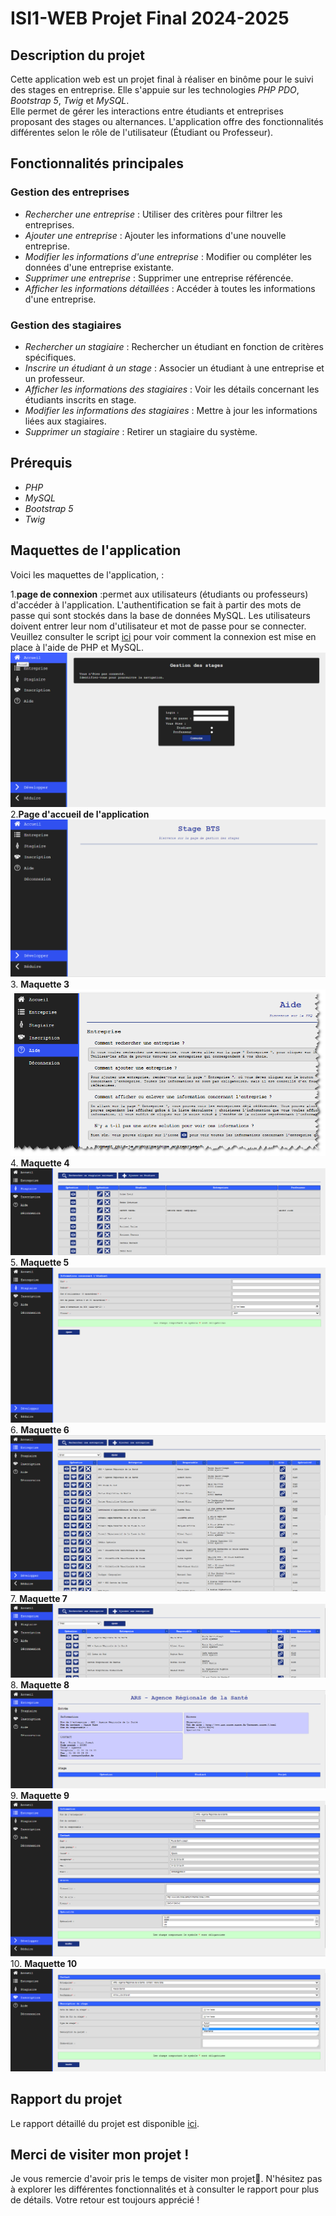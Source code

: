 # ISI1-WEB Projet Final 2024-2025

## Description du projet
Cette application web est un projet final à réaliser en binôme pour le suivi des stages en entreprise. Elle s'appuie sur les technologies *PHP PDO*, *Bootstrap 5*, *Twig* et *MySQL*.  
Elle permet de gérer les interactions entre étudiants et entreprises proposant des stages ou alternances. L'application offre des fonctionnalités différentes selon le rôle de l'utilisateur (Étudiant ou Professeur).

## Fonctionnalités principales
### Gestion des entreprises
- *Rechercher une entreprise* : Utiliser des critères pour filtrer les entreprises.
- *Ajouter une entreprise* : Ajouter les informations d'une nouvelle entreprise.
- *Modifier les informations d'une entreprise* : Modifier ou compléter les données d'une entreprise existante.
- *Supprimer une entreprise* : Supprimer une entreprise référencée.
- *Afficher les informations détaillées* : Accéder à toutes les informations d'une entreprise.

### Gestion des stagiaires
- *Rechercher un stagiaire* : Rechercher un étudiant en fonction de critères spécifiques.
- *Inscrire un étudiant à un stage* : Associer un étudiant à une entreprise et un professeur.
- *Afficher les informations des stagiaires* : Voir les détails concernant les étudiants inscrits en stage.
- *Modifier les informations des stagiaires* : Mettre à jour les informations liées aux stagiaires.
- *Supprimer un stagiaire* : Retirer un stagiaire du système.

## Prérequis
- *PHP* 
- *MySQL* 
- *Bootstrap 5* 
- *Twig*

## Maquettes de l'application
Voici les maquettes de l'application, :

1.**page de connexion** :permet aux utilisateurs (étudiants ou professeurs) d'accéder à l'application. L'authentification se fait à partir des mots de passe qui sont stockés dans la base de données MySQL. Les utilisateurs doivent entrer leur nom d'utilisateur et mot de passe pour se connecter.
Veuillez consulter le script [ici](https://github.com/QALLOUJ/WEBAPPLICATION/blob/master/chemin/vers/ton/script.php) pour voir comment la connexion est mise en place à l'aide de PHP et MySQL.
   ![Page login](https://github.com/QALLOUJ/WEBAPPLICATION/raw/master/Maquettes-Ecran/logAppli.png)
2.**Page d'accueil de l'application**  
   ![Page d'accueil](https://github.com/QALLOUJ/WEBAPPLICATION/raw/master/Maquettes-Ecran/accueilAppli.png)
3. **Maquette 3**  
   ![Maquette 3](https://github.com/QALLOUJ/WEBAPPLICATION/raw/master/Maquettes-Ecran/pageAide.png)
4. **Maquette 4**  
   ![Maquette 4](https://github.com/QALLOUJ/WEBAPPLICATION/raw/master/Maquettes-Ecran/listeEtudiantStage.png)
5. **Maquette 5**  
   ![Maquette 5](https://github.com/QALLOUJ/WEBAPPLICATION/raw/master/Maquettes-Ecran/ficheEtudiant.png)
6. **Maquette 6**  
   ![Maquette 6](https://github.com/QALLOUJ/WEBAPPLICATION/raw/master/Maquettes-Ecran/entreprise-vueProf.png)
7. **Maquette 7**  
   ![Maquette 4](https://github.com/QALLOUJ/WEBAPPLICATION/raw/master/Maquettes-Ecran/entreprise-vueEtudiant.png)
8. **Maquette 8**  
   ![Maquette 4](https://github.com/QALLOUJ/WEBAPPLICATION/raw/master/Maquettes-Ecran/entreprise-vueDescription.png)
9. **Maquette 9**  
   ![Maquette 4](https://github.com/QALLOUJ/WEBAPPLICATION/raw/master/Maquettes-Ecran/entreprise-vueCreation.png)
10. **Maquette 10**  
   ![Maquette 4](https://github.com/QALLOUJ/WEBAPPLICATION/raw/master/Maquettes-Ecran/descriptionStage.png)
   

   

## Rapport du projet
Le rapport détaillé du projet est disponible [ici](https://github.com/QALLOUJ/WEBAPPLICATION/raw/master/Maquettes-Ecran/rapport.pdf).

## Merci de visiter mon projet !
Je vous remercie d'avoir pris le temps de visiter mon projet💙. N'hésitez pas à explorer les différentes fonctionnalités et à consulter le rapport pour plus de détails. Votre retour est toujours apprécié !
